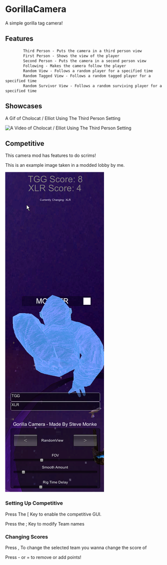 # GorillaCamera
 A simple gorilla tag camera!

## Features
            Third Person - Puts the camera in a third person view
            First Person - Shows the view of the player
            Second Person - Puts the camera in a second person view
            Following - Makes the camera follow the player
            Random View - Follows a random player for a specified time
            Random Tagged View - Follows a random tagged player for a specified time
            Random Survivor View - Follows a random surviving player for a specified time




## Showcases

A Gif of Cholocat / Elliot Using The Third Person Setting

 
![A Video of Cholocat / Elliot Using The Third Person Setting](https://github.com/SteveTheAnimator/GorillaCamera/blob/main/Marketing/gorillacam.gif)

## Competitive

This camera mod has features to do scrims!



This is an example image taken in a modded lobby by me.

![yap](https://github.com/SteveTheAnimator/GorillaCamera/blob/main/Marketing/comptest.png)

### Setting Up Competitive
Press The [ Key to enable the competitive GUI.



Press the ; Key to modify Team names

### Changing Scores
Press , To change the selected team you wanna change the score of



Press - or = to remove or add points!
